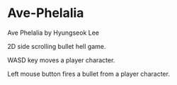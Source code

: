 # Ave-Phelalia

Ave Phelalia by Hyungseok Lee

2D side scrolling bullet hell game.

WASD key moves a player character.

Left mouse button fires a bullet from a player character.
